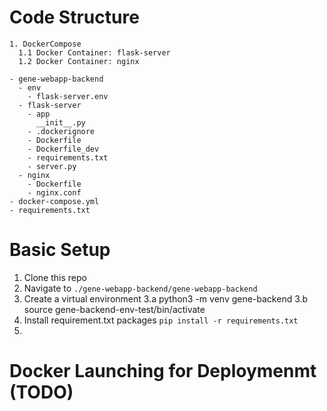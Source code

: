 # Code Structure 

```
1. DockerCompose
  1.1 Docker Container: flask-server
  1.2 Docker Container: nginx
```

```
- gene-webapp-backend
  - env
    - flask-server.env
  - flask-server
    - app
      __init__.py
    - .dockerignore
    - Dockerfile
    - Dockerfile_dev
    - requirements.txt
    - server.py
  - nginx
    - Dockerfile
    - nginx.conf
- docker-compose.yml
- requirements.txt
 ```

# Basic Setup

1. Clone this repo
2. Navigate to `./gene-webapp-backend/gene-webapp-backend`
3. Create a virtual environment
  3.a python3 -m venv gene-backend
  3.b source gene-backend-env-test/bin/activate
4. Install requirement.txt packages ```pip install -r requirements.txt```
5. 

# Docker Launching for Deploymenmt (TODO)
